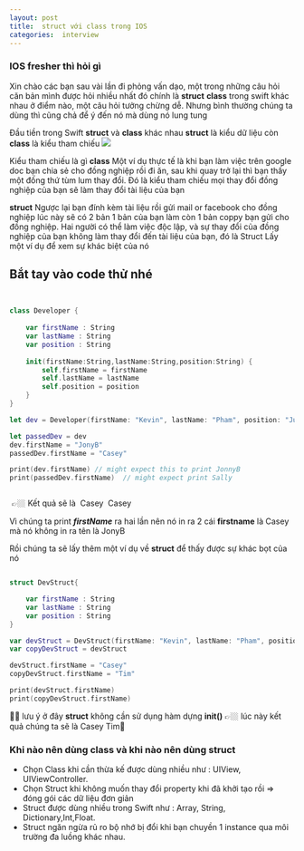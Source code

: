 ```yaml
---
layout: post
title:  struct với class trong IOS 
categories:  interview
---
```



### IOS fresher thì hỏi gì 
Xin chào các bạn sau vài lần đi phỏng vấn dạo, một trong những câu hỏi căn bản mình được hỏi nhiều nhất đó chính là **struct**  **class**  trong swift khác nhau ở điểm nào,  một câu hỏi tưởng chừng dễ. Nhưng bình thường chúng ta dùng thì cũng chả để ý đến nó  mà dùng nó lung tung 

Đầu tiền trong Swift  **struct** và **class** khác nhau **struct** là kiểu dữ liệu còn **class** là kiểu tham chiếu 
![](https://miro.medium.com/max/1226/1*37Itex_pCsEW62HKKZB6CQ.jpeg)

Kiểu tham chiếu là gì 
**class** Một ví dụ thực tế là khi bạn làm việc trên google doc bạn chia sẻ cho đồng nghiệp rồi đi ăn, sau khi quay trở lại thì bạn thấy một đống thứ tùm lum thay đổi. Đó là kiểu tham chiếu 
mọi thay đổi  đồng nghiệp của bạn sẽ làm thay đổi tài liệu của bạn 

**struct** Ngược lại bạn đính kèm tài liệu rồi gửi mail or facebook cho đồng nghiệp lúc này sẽ có 2 bản 1 bản của bạn làm còn 1 bản coppy bạn gửi cho đồng nghiệp. Hai  người có thể làm việc độc lập, và sự thay đổi của đồng nghiệp của bạn không làm thay đổi đến tài liệu của bạn, đó là Struct 
Lấy một ví dụ để xem sự khác biệt của nó 

## Bắt tay vào code thử nhé 

``` swift


class Developer {
    
    var firstName : String
    var lastName : String
    var position : String
    
    init(firstName:String,lastName:String,position:String) {
        self.firstName = firstName
        self.lastName = lastName
        self.position = position
    }
}

let dev = Developer(firstName: "Kevin", lastName: "Pham", position: "Junior")

let passedDev = dev
dev.firstName = "JonyB"
passedDev.firstName = "Casey"

print(dev.firstName) // might expect this to print JonnyB
print(passedDev.firstName)  // might expect print Sally



```

 👉🏼 Kết quả sẽ là 
 Casey
 Casey

Vì chúng ta print ***firstName*** ra hai lần nên nó in ra 2 cái **firstname** là Casey mà nó không in ra tên là JonyB

Rồi chúng ta sẽ lấy thêm một ví dụ về **struct** để thấy được sự khác bọt của nó 


``` swift 

struct DevStruct{

    var firstName : String
    var lastName : String
    var position : String
}

var devStruct = DevStruct(firstName: "Kevin", lastName: "Pham", position: "Junior")
var copyDevStruct = devStruct

devStruct.firstName = "Casey"
copyDevStruct.firstName = "Tim"

print(devStruct.firstName)
print(copyDevStruct.firstName)


```
👨‍⚖️ lưu ý ở đây **struct** không cần sử dụng hàm dựng **init()**
👉🏼 lúc này kết quả chúng ta sẽ là 
Casey
Tim🤯


### Khi nào nên dùng **class**  và khi nào nên dùng **struct**

* Chọn Class khi cần thừa kế được dùng nhiều như : UIView, UIViewController.
* Chọn Struct khi không muốn thay đổi property khi đã khởi tạo rồi => đóng gói các dữ liệu đơn giản
* Struct được dùng nhiều trong Swift như : Array, String, Dictionary,Int,Float.
* Struct ngăn ngừa rủ ro bộ nhớ bị đổi khi bạn chuyền 1 instance qua môi trường đa luồng khác nhau.

